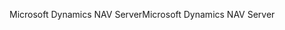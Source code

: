 <span data-ttu-id="18e7f-101">Microsoft Dynamics NAV Server</span><span class="sxs-lookup"><span data-stu-id="18e7f-101">Microsoft Dynamics NAV Server</span></span>